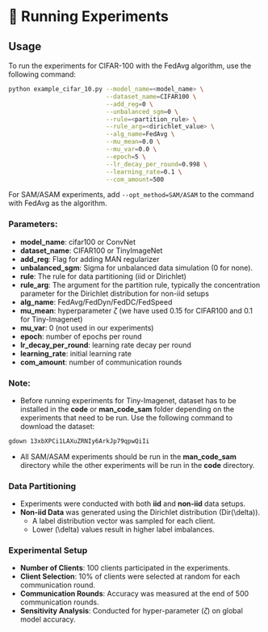 # :test_tube: Running Experiments

## Usage

To run the experiments for CIFAR-100 with the FedAvg algorithm, use the following command:

```bash
python example_cifar_10.py --model_name=<model_name> \
                           --dataset_name=CIFAR100 \
                           --add_reg=0 \
                           --unbalanced_sgm=0 \
                           --rule=<partition_rule> \
                           --rule_arg=<dirichlet_value> \
                           --alg_name=FedAvg \
                           --mu_mean=0.0 \
                           --mu_var=0.0 \
                           --epoch=5 \
                           --lr_decay_per_round=0.998 \
                           --learning_rate=0.1 \
                           --com_amount=500
```
For SAM/ASAM experiments, add ```--opt_method=SAM/ASAM``` to the command with FedAvg as the algorithm.

### Parameters:
- **model_name**: cifar100 or ConvNet
- **dataset_name**: CIFAR100 or TinyImageNet
- **add_reg**: Flag for adding MAN regularizer
- **unbalanced_sgm**: Sigma for unbalanced data simulation (0 for none).
- **rule**: The rule for data partitioning (iid or Dirichlet)
- **rule_arg**: The argument for the partition rule, typically the concentration parameter for the Dirichlet distribution for non-iid setups
- **alg_name**: FedAvg/FedDyn/FedDC/FedSpeed
- **mu_mean**: hyperparameter $\zeta$ (we have used 0.15 for CIFAR100 and 0.1 for  Tiny-Imagenet)
- **mu_var**: 0 (not used in our experiments)
- **epoch**: number of epochs per round
- **lr_decay_per_round**: learning rate decay per round
- **learning_rate**: initial learning rate
- **com_amount**: number of communication rounds

### Note:

- Before running experiments for Tiny-Imagenet, dataset has to be installed in the **code** or **man_code_sam** folder depending on the experiments that need to be run. Use the following command to download the dataset:
```bash 
gdown 13xbXPCi1LAXuZRNIy6ArkJp79qpwQiIi
```
- All SAM/ASAM experiments should be run in the **man_code_sam** directory while the other experiments will be run in the **code** directory.

### Data Partitioning
- Experiments were conducted with both **iid** and **non-iid** data setups.
- **Non-iid Data** was generated using the Dirichlet distribution \(Dir(\delta)\).
  - A label distribution vector was sampled for each client.
  - Lower \(\delta\) values result in higher label imbalances.

### Experimental Setup
- **Number of Clients**: 100 clients participated in the experiments.
- **Client Selection**: 10% of clients were selected at random for each communication round.
- **Communication Rounds**: Accuracy was measured at the end of 500 communication rounds.
- **Sensitivity Analysis**: Conducted for hyper-parameter ($\zeta$) on global model accuracy.